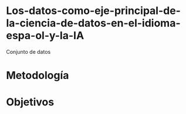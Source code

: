 # Los-datos-como-eje-principal-de-la-ciencia-de-datos-en-el-idioma-espa-ol-y-la-IA
Conjunto de datos 
# Metodología
# Objetivos 
